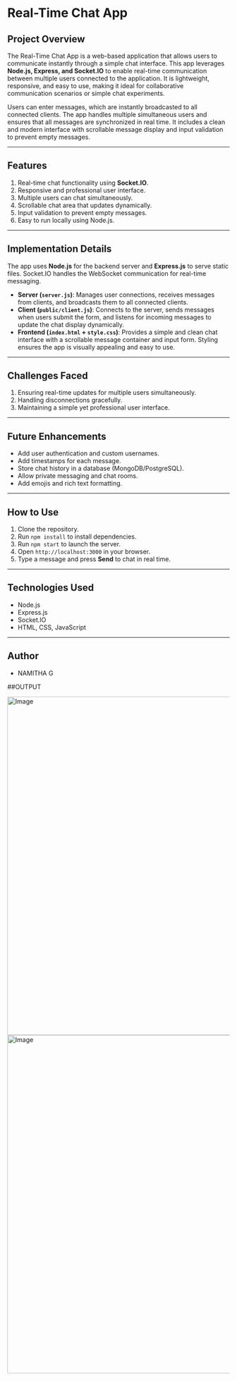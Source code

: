 # Real-Time Chat App

## Project Overview
The Real-Time Chat App is a web-based application that allows users to communicate instantly through a simple chat interface. This app leverages **Node.js, Express, and Socket.IO** to enable real-time communication between multiple users connected to the application. It is lightweight, responsive, and easy to use, making it ideal for collaborative communication scenarios or simple chat experiments.

Users can enter messages, which are instantly broadcasted to all connected clients. The app handles multiple simultaneous users and ensures that all messages are synchronized in real time. It includes a clean and modern interface with scrollable message display and input validation to prevent empty messages.

---

## Features
1. Real-time chat functionality using **Socket.IO**.
2. Responsive and professional user interface.
3. Multiple users can chat simultaneously.
4. Scrollable chat area that updates dynamically.
5. Input validation to prevent empty messages.
6. Easy to run locally using Node.js.

---

## Implementation Details
The app uses **Node.js** for the backend server and **Express.js** to serve static files. Socket.IO handles the WebSocket communication for real-time messaging. 

- **Server (`server.js`)**: Manages user connections, receives messages from clients, and broadcasts them to all connected clients.  
- **Client (`public/client.js`)**: Connects to the server, sends messages when users submit the form, and listens for incoming messages to update the chat display dynamically.  
- **Frontend (`index.html` + `style.css`)**: Provides a simple and clean chat interface with a scrollable message container and input form. Styling ensures the app is visually appealing and easy to use.

---

## Challenges Faced
1. Ensuring real-time updates for multiple users simultaneously.
2. Handling disconnections gracefully.
3. Maintaining a simple yet professional user interface.

---

## Future Enhancements
- Add user authentication and custom usernames.
- Add timestamps for each message.
- Store chat history in a database (MongoDB/PostgreSQL).
- Allow private messaging and chat rooms.
- Add emojis and rich text formatting.

---

## How to Use
1. Clone the repository.
2. Run `npm install` to install dependencies.
3. Run `npm start` to launch the server.
4. Open `http://localhost:3000` in your browser.
5. Type a message and press **Send** to chat in real time.

---

## Technologies Used
- Node.js
- Express.js
- Socket.IO
- HTML, CSS, JavaScript

---

## Author
- NAMITHA G 

##OUTPUT

<img width="1366" height="768" alt="Image" src="https://github.com/user-attachments/assets/d6a1e252-9657-47c3-89b9-61bfb1589764" />
<img width="1366" height="768" alt="Image" src="https://github.com/user-attachments/assets/9fd14d06-bfc6-476c-b1d8-b729389820c2" />
